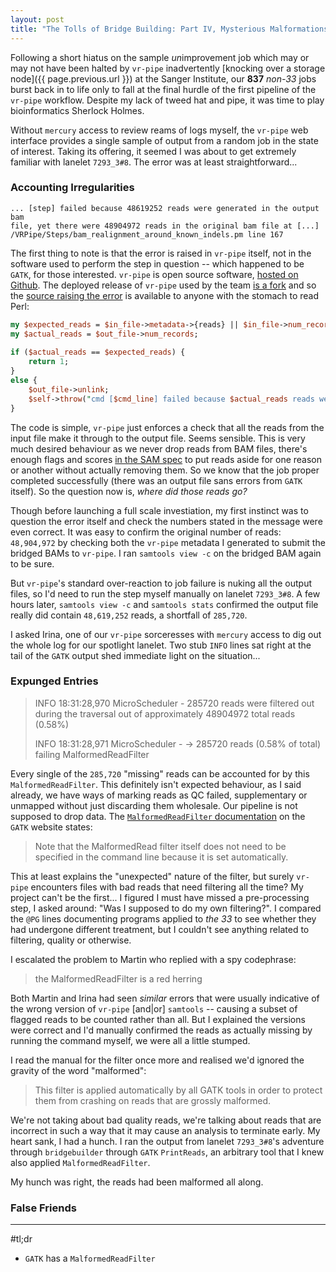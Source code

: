```yaml
---
layout: post
title: "The Tolls of Bridge Building: Part IV, Mysterious Malformations [WIP]"
---
```


Following a short hiatus on the sample *un*improvement job which may or may not
have been halted by `vr-pipe` inadvertently [knocking over a storage node]({{ page.previous.url }})
at the Sanger Institute, our **837** *non-33* jobs burst back in to life
only to fall at the final hurdle of the first pipeline of the `vr-pipe`
workflow. Despite my lack of tweed hat and pipe, it was time to play
bioinformatics Sherlock Holmes.

Without `mercury` access to review reams of logs myself, the `vr-pipe` web interface
provides a single sample of output from a random job in the state of interest.
Taking its offering, it seemed I was about to get extremely familiar with lanelet `7293_3#8`.
The error was at least straightforward...

### Accounting Irregularities

```
... [step] failed because 48619252 reads were generated in the output bam
file, yet there were 48904972 reads in the original bam file at [...]
/VRPipe/Steps/bam_realignment_around_known_indels.pm line 167
```

The first thing to note is that the error is raised in `vr-pipe` itself,
not in the software used to perform the step in question -- which happened to be `GATK`,
for those interested. `vr-pipe` is open source software,
[hosted on Github](https://github.com/VertebrateResequencing/vr-pipe). The deployed release of
`vr-pipe` used by the team [is a fork](https://github.com/wtsi-hgi/vr-pipe) and so the
[source raising the error](https://github.com/wtsi-hgi/vr-pipe/blob/hgi-release/modules/VRPipe/Steps/bam_realignment_around_known_indels.pm#L166)
is available to anyone with the stomach to read Perl:

```perl
my $expected_reads = $in_file->metadata->{reads} || $in_file->num_records;
my $actual_reads = $out_file->num_records;
        
if ($actual_reads == $expected_reads) {
    return 1;
}
else {
    $out_file->unlink;
    $self->throw("cmd [$cmd_line] failed because $actual_reads reads were generated in the output bam file, yet there were $expected_reads reads in the original bam file");
}
```

The code is simple, `vr-pipe` just enforces a check that all the reads from the
input file make it through to the output file. Seems sensible. This is very much
desired behaviour as we never drop reads from BAM files, there's enough flags and
scores [in the SAM spec](https://samtools.github.io/hts-specs/SAMv1.pdf) to put reads
aside for one reason or another without actually removing them.
So we know that the job proper completed successfully (there was an output file sans
errors from `GATK` itself). So the question now is, *where did those reads go?*

Though before launching a full scale investiation, my first instinct was to question the error
itself and check the numbers stated in the message were
even correct. It was easy to confirm the original number of reads: `48,904,972` by checking
both the `vr-pipe` metadata I generated to submit the bridged BAMs to `vr-pipe`. I ran
`samtools view -c` on the bridged BAM again to be sure.

But `vr-pipe`'s standard over-reaction to job failure is nuking all the output files, so I'd
need to run the step myself manually on lanelet `7293_3#8`. A few hours later, `samtools view -c`
and `samtools stats` confirmed the output file really did contain `48,619,252` reads, a shortfall of `285,720`.

I asked Irina, one of our `vr-pipe` sorceresses with `mercury` access to dig out the
whole log for our spotlight lanelet. Two stub `INFO` lines sat right at the tail of the `GATK`
output shed immediate light on the situation...

### Expunged Entries

> INFO 18:31:28,970 MicroScheduler - 285720 reads were filtered out during the traversal out of approximately 48904972 total reads (0.58%)
> 
> INFO 18:31:28,971 MicroScheduler - -> 285720 reads (0.58% of total) failing MalformedReadFilter

Every single of the `285,720` "missing" reads can be accounted for by this `MalformedReadFilter`.
This definitely isn't expected behaviour, as I said already, we have ways of marking reads as QC failed, supplementary or unmapped without just discarding them wholesale. Our pipeline is not supposed to drop data.
The [`MalformedReadFilter` documentation](https://www.broadinstitute.org/gatk/gatkdocs/org_broadinstitute_gatk_engine_filters_MalformedReadFilter.php) on the `GATK` website states:

> Note that the MalformedRead filter itself does not need to be specified in the command line because it is set automatically.

This at least explains the "unexpected" nature of the filter, but surely `vr-pipe` encounters files with bad
reads that need filtering all the time? My project can't be the first...
I figured I must have missed a pre-processing step, I asked around: "Was I supposed to do my own filtering?". I compared
the `@PG` lines documenting programs applied to *the 33* to see whether they had undergone different treatment,
but I couldn't see anything related to filtering, quality or otherwise.

I escalated the problem to Martin who replied with a spy codephrase:

> the MalformedReadFilter is a red herring

Both Martin and Irina had seen *similar* errors that were usually indicative of the wrong version of
`vr-pipe` [and|or] `samtools` -- causing a subset of flagged reads to be counted rather than all.
But I explained the versions were correct and I'd manually confirmed the reads as actually missing
by running the command myself, we were all a little stumped.

I read the manual for the filter once more and realised we'd ignored the gravity of the word "malformed":

> This filter is applied automatically by all GATK tools in order to protect them from crashing on reads that are grossly malformed.

We're not taking about bad quality reads, we're talking about reads that are incorrect in such a way
that it may cause an analysis to terminate early. My heart sank, I had a hunch. I ran the output from
lanelet `7293_3#8`'s adventure through `bridgebuilder` through `GATK` `PrintReads`, an arbitrary tool
that I knew also applied `MalformedReadFilter`.

My hunch was right, the reads had been malformed all along.

### False Friends


* * *

#tl;dr
* `GATK` has a `MalformedReadFilter`
